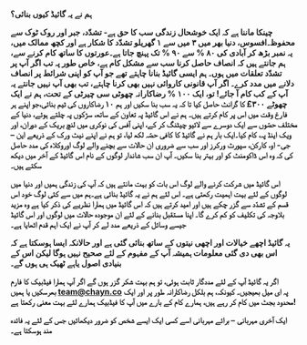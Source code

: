 **ہم نے یہ گائیڈ کیوں بنائی؟**

**چینکا ماننا ہے کہ ایک خوشحال زندگی سب کا حق ہے- تشدّد، جبر اور روک ٹوک سے محفوظ۔افسوس، دنیا بھر میں ٣ میں سے ١ گھریلو تشدّد کا شکار ہے اور کچھ ممالک میں، یہ نمبر بڑھ کر آبادی کی ٨٠ % سے ٩٠ % تک پہنچ جاتا ہے۔عورتوں کا ساتھ کام کرنے سے، ہم جانتے ہیں کہ انصاف حاصل کرنا سب سے مشکل کام ہے، خاص طور پہ تب اگر آپ پر تشدّد تعلقات میں ہوں۔ ہم ایسی گائیڈ بنانا چاہتے تھے جو آپ کو اپنی شرائط پر انصاف دلانے میں مدد کرے۔ اگر آپ قانونی کاروائی نہیں بھی کرنا چاہتے، تب بھی آپ نہیں جانتے یہ آپ کے کب کام آ جائے! تو، ایک ١٠٠ % رضاکارانہ چھوٹی سی چیرٹی کے تحت، ہم نے ایک چھوٹے ٣٠٠£ کا گرانٹ حاصل کیا تا کہ یہ سب بنا سکیں اور ہم ١٠ رضاکاروں کی ٹیم بنائی،جو اپنے ہر فارغ وقت میں اس پر کام کرتے ہیں۔ ہم نے اس گائیڈ پہ تعاون کے ساتھ، سڑکوں پہ چلتے ہوئے، دنیا کے مختلف حصّوں سے ایک دوسرے سے لائیو چیٹنگ کر کے، اپنی آفس کی نوکری میں لنچ بریک کے دوران، اور ویک اینڈ پہ، کام کیا۔ایک بار ہم نے گائیڈ کا کافی حصّہ لکھ لیا، تو ہم نے اپنے نیٹ ورک کے ذریعے این –جی- او، کارکن، سپورٹ ورکرز اور سب سے ضروری ان حالات سے بچنے والے لوگ اوروکلاء کی مدد حاصل کی کہ وہ اس ڈاکومنٹ کو اور بہتر بنا سکیں۔ آپ ان سب شاندار لوگوں کے نام اس گائیڈ کے آخر میں دیکھ سکتے ہیں۔**

**اس گائیڈ میں شرکت کرنے والے لوگ اس بات کو بہت مانتے ہیں کہ آپ کی زندگی ہمیں اور دنیا میں لوگوں کے لئے بہت اہمیت رکھتی ہے۔ اس لئے ہم نے یہ گائیڈ بنائی ہے۔ہم میں سے کئی لوگ خود اس قسم کے تشدّد سے گزر چکے ہیں اور امید کرتے ہیں کہ اس گائیڈ میں ہمارا نظریے کی ذکر کیا ہے وہ مزید بلاوجہ کی تکلیف کو کم کرے گا۔ اپنا مستقبل بنانے کے لئے ان موجودہ حالات میں لوگوں اور اس گائیڈ جیسے وسائل کے ذریعے مدد لے کر آپ نے ایک اہم قدم اٹھایا ہے۔**

**یہ گائیڈ اچھے خیالات اور اچھی نیتوں کے ساتھ بنائی گئی ہے اور حالانکہ ایسا ہوسکتا ہے کہ اس بھی دی گئی معلومات ہمیشہ آپ کے مفہوم کے لئے صحیح نہیں ہوگا لیکن اس کے بنیادی اصول یاہے ٹھیک ہی ہوں گے۔**

**اگر یہ گائیڈ آپ کے لئے مددگار ثابت ہوئی، تو ہم بہت شکر گزر ہوں گے اگر آپ ہمارا فیڈبیک کا فارم بھرسکیں یا ہمیں team@chayn.co پہ ای میل بھیجیں۔ کیونکہ، ہم بلکل رضاکارانہ طور پر اور ایک محدود بجٹ میں کام کر رہے ہیں، ہمارے کام کے بارے میں آپ کا فیڈبیک ہمارے لئے بہت معنی رکھتا ہے!**

**ایک آخری مہربانی – برائے مہربانی اسے کسی ایک ایسے شخص کو ضرور دیکھائیں جس کے لئے یہ فائدہ مند ہوسکتا ہے۔**

